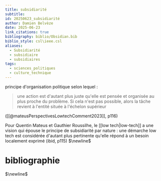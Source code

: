 ```yaml
---
title: subsidiarité
subtitle: 
id: 20250623_subsidiarité
author: Damien Belvèze
date: 2025-06-23
link_citations: true
bibliography: biblio/Obsidian.bib
biblio_style: csl\ieee.csl
aliases:
  - Subsidiarité
  - subsidiaire
  - subsidiaires
tags:
  - sciences_politiques
  - culture_technique
---
```

principe d'organisation politique selon lequel : 

> une action est d'autant plus juste qu'elle est pensée et organisée au plus proche du problème.  Si cela n'est pas possible, alors la tâche revient à l'entité située à l'échelon supérieur

([[@mateusPerspectivesLowtechComment2023]], p116)

Pour Quentin Mateus et Gauthier Roussilhe, le [[low tech|low-tech]] a une vision qui épouse le principe de subsidiarité par nature : une démarche low tech est considérée d'autant plus pertinente qu'elle répond à un besoin localement exprimé (ibid, p115)
$\newline$
# bibliographie
$\newline$






